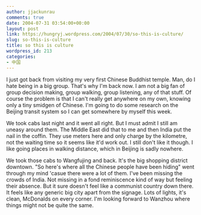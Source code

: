 ```yaml
---
author: jjackunrau
comments: true
date: 2004-07-31 03:54:00+00:00
layout: post
link: https://hungryj.wordpress.com/2004/07/30/so-this-is-culture/
slug: so-this-is-culture
title: so this is culture
wordpress_id: 213
categories:
- 中国
---
```


I just got back from visiting my very first Chinese Buddhist temple.  Man, do I hate being in a big group.  That's why I'm back now.  I am not a big fan of group decision making, group walking, group listening, any of that stuff.  Of course the problem is that I can't really get anywhere on my own, knowing only a tiny smidgen of Chinese.  I'm going to do some research on the Beijing transit system so I can get somewhere by myself this week.
  

  
We took cabs last night and it went all right.  But I must admit I still am uneasy around them.  The Middle East did that to me and then India put the nail in the coffin.  They use meters here and only charge by the kilometre, not the waiting time so it seems like it'd work out.  I still don't like it though.  I like going places in walking distance, which in Beijing is sadly nowhere.
  

  
We took those cabs to Wangfujing and back.  It's the big shopping district downtown.  "So here's where all the Chinese people have been hiding" went through my mind 'casue there were a lot of them.  I've been missing the crowds of India.  Not missing in a fond reminiscence kind of way but feeling their absence.  But it sure doesn't feel like a communist country down there.  It feels like any generic big city apart from the signage.  Lots of lights, it's clean, McDonalds on every corner.  I'm looking forward to Wanzhou where things might not be quite the same.
